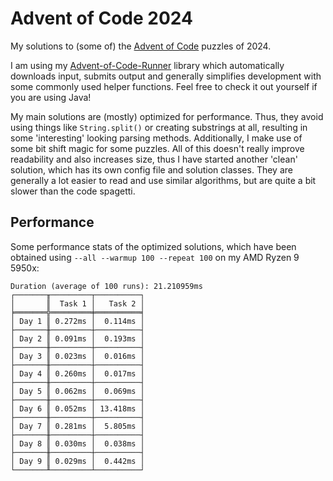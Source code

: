 # Advent of Code 2024

My solutions to (some of) the [Advent of Code](https://adventofcode.com) puzzles of 2024.

I am using my [Advent-of-Code-Runner](https://github.com/Rc-Cookie/advent-of-code-runner) library
which automatically downloads input, submits output and generally simplifies development with some
commonly used helper functions. Feel free to check it out yourself if you are using Java!

My main solutions are (mostly) optimized for performance.
Thus, they avoid using things like `String.split()` or creating substrings at all, resulting in some 'interesting' looking parsing methods.
Additionally, I make use of some bit shift magic for some puzzles.
All of this doesn't really improve readability and also increases size, thus I have started another 'clean' solution, which has its own config file and solution classes.
They are generally a lot easier to read and use similar algorithms, but are quite a bit slower than the code spagetti.

## Performance

Some performance stats of the optimized solutions, which have been obtained using `--all --warmup 100 --repeat 100` on my AMD Ryzen 9 5950x:

```
Duration (average of 100 runs): 21.210959ms
┌───────╥─────────┬──────────┐
│       ║  Task 1 │   Task 2 │
╞═══════╬═════════╪══════════╡
│ Day 1 ║ 0.272ms │  0.114ms │
├───────╫─────────┼──────────┤
│ Day 2 ║ 0.091ms │  0.193ms │
├───────╫─────────┼──────────┤
│ Day 3 ║ 0.023ms │  0.016ms │
├───────╫─────────┼──────────┤
│ Day 4 ║ 0.260ms │  0.017ms │
├───────╫─────────┼──────────┤
│ Day 5 ║ 0.062ms │  0.069ms │
├───────╫─────────┼──────────┤
│ Day 6 ║ 0.052ms │ 13.418ms │
├───────╫─────────┼──────────┤
│ Day 7 ║ 0.281ms │  5.805ms │
├───────╫─────────┼──────────┤
│ Day 8 ║ 0.030ms │  0.038ms │
├───────╫─────────┼──────────┤
│ Day 9 ║ 0.029ms │  0.442ms │
└───────╨─────────┴──────────┘
```
